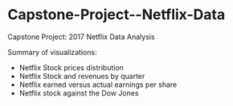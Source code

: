 # Capstone-Project--Netflix-Data
Capstone Project: 2017 Netflix Data Analysis

Summary of visualizations:
- Netflix Stock prices distribution 
- Netflix Stock and revenues by quarter
- Netflix earned versus actual earnings per share
- Netflix stock against the Dow Jones

